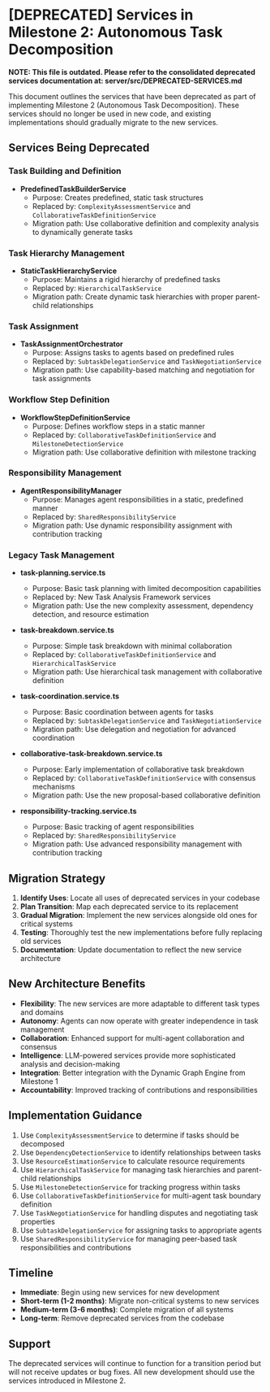 # [DEPRECATED] Services in Milestone 2: Autonomous Task Decomposition

**NOTE: This file is outdated. Please refer to the consolidated deprecated services documentation at: server/src/DEPRECATED-SERVICES.md**

This document outlines the services that have been deprecated as part of implementing Milestone 2 (Autonomous Task Decomposition). These services should no longer be used in new code, and existing implementations should gradually migrate to the new services.

## Services Being Deprecated

### Task Building and Definition
- **PredefinedTaskBuilderService**
   - Purpose: Creates predefined, static task structures
   - Replaced by: `ComplexityAssessmentService` and `CollaborativeTaskDefinitionService`
   - Migration path: Use collaborative definition and complexity analysis to dynamically generate tasks

### Task Hierarchy Management
- **StaticTaskHierarchyService**
   - Purpose: Maintains a rigid hierarchy of predefined tasks
   - Replaced by: `HierarchicalTaskService`
   - Migration path: Create dynamic task hierarchies with proper parent-child relationships

### Task Assignment
- **TaskAssignmentOrchestrator**
   - Purpose: Assigns tasks to agents based on predefined rules
   - Replaced by: `SubtaskDelegationService` and `TaskNegotiationService`
   - Migration path: Use capability-based matching and negotiation for task assignments

### Workflow Step Definition
- **WorkflowStepDefinitionService**
   - Purpose: Defines workflow steps in a static manner
   - Replaced by: `CollaborativeTaskDefinitionService` and `MilestoneDetectionService`
   - Migration path: Use collaborative definition with milestone tracking

### Responsibility Management
- **AgentResponsibilityManager**
   - Purpose: Manages agent responsibilities in a static, predefined manner
   - Replaced by: `SharedResponsibilityService`
   - Migration path: Use dynamic responsibility assignment with contribution tracking

### Legacy Task Management
- **task-planning.service.ts**
   - Purpose: Basic task planning with limited decomposition capabilities
   - Replaced by: New Task Analysis Framework services
   - Migration path: Use the new complexity assessment, dependency detection, and resource estimation

- **task-breakdown.service.ts**
   - Purpose: Simple task breakdown with minimal collaboration
   - Replaced by: `CollaborativeTaskDefinitionService` and `HierarchicalTaskService`
   - Migration path: Use hierarchical task management with collaborative definition

- **task-coordination.service.ts**
   - Purpose: Basic coordination between agents for tasks
   - Replaced by: `SubtaskDelegationService` and `TaskNegotiationService`
   - Migration path: Use delegation and negotiation for advanced coordination

- **collaborative-task-breakdown.service.ts**
   - Purpose: Early implementation of collaborative task breakdown
   - Replaced by: `CollaborativeTaskDefinitionService` with consensus mechanisms
   - Migration path: Use the new proposal-based collaborative definition

- **responsibility-tracking.service.ts**
   - Purpose: Basic tracking of agent responsibilities
   - Replaced by: `SharedResponsibilityService`
   - Migration path: Use advanced responsibility management with contribution tracking

## Migration Strategy

1. **Identify Uses**: Locate all uses of deprecated services in your codebase
2. **Plan Transition**: Map each deprecated service to its replacement
3. **Gradual Migration**: Implement the new services alongside old ones for critical systems
4. **Testing**: Thoroughly test the new implementations before fully replacing old services
5. **Documentation**: Update documentation to reflect the new service architecture

## New Architecture Benefits

- **Flexibility**: The new services are more adaptable to different task types and domains
- **Autonomy**: Agents can now operate with greater independence in task management
- **Collaboration**: Enhanced support for multi-agent collaboration and consensus
- **Intelligence**: LLM-powered services provide more sophisticated analysis and decision-making
- **Integration**: Better integration with the Dynamic Graph Engine from Milestone 1
- **Accountability**: Improved tracking of contributions and responsibilities

## Implementation Guidance

1. Use `ComplexityAssessmentService` to determine if tasks should be decomposed
2. Use `DependencyDetectionService` to identify relationships between tasks
3. Use `ResourceEstimationService` to calculate resource requirements
4. Use `HierarchicalTaskService` for managing task hierarchies and parent-child relationships
5. Use `MilestoneDetectionService` for tracking progress within tasks
6. Use `CollaborativeTaskDefinitionService` for multi-agent task boundary definition
7. Use `TaskNegotiationService` for handling disputes and negotiating task properties
8. Use `SubtaskDelegationService` for assigning tasks to appropriate agents
9. Use `SharedResponsibilityService` for managing peer-based task responsibilities and contributions

## Timeline

- **Immediate**: Begin using new services for new development
- **Short-term (1-2 months)**: Migrate non-critical systems to new services
- **Medium-term (3-6 months)**: Complete migration of all systems
- **Long-term**: Remove deprecated services from the codebase

## Support

The deprecated services will continue to function for a transition period but will not receive updates or bug fixes. All new development should use the services introduced in Milestone 2. 